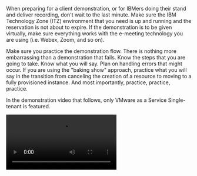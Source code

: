 When preparing for a client demonstration, or for IBMers doing their stand and deliver recording, don't wait to the last minute. Make sure the IBM Technology Zone (ITZ) environment that you need is up and running and the reservation is not about to expire. If the demonstration is to be given virtually, make sure everything works with the e-meeting technology you are using (i.e. Webex, Zoom, and so on).

Make sure you practice the demonstration flow. There is nothing more embarrassing than a demonstration that fails. Know the steps that you are going to take. Know what you will say. Plan on handling errors that might occur. If you are using the "baking show" approach, practice what you will say in the transition from canceling the creation of a resource to moving to a fully provisioned instance. And most importantly, practice, practice, practice.

In the demonstration video that follows, only VMware as a Service Single-tenant is featured.

![type:video](./_videos/VMwaaS-client-demo-final.mp4)